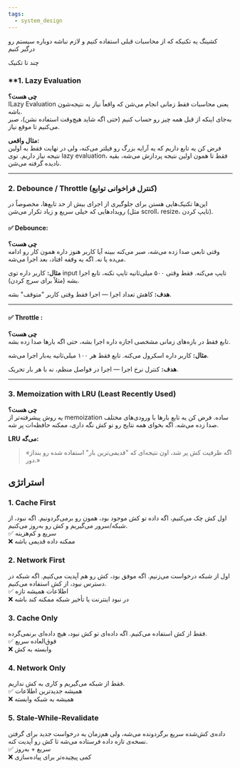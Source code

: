 ```yaml
---
tags:
  - system_design
---
```


کشینگ یه تکنیکه که از محاسبات قبلی استفاده کنیم و لازم نباشه دوباره سیستم رو درگیر کنیم

چند تا تکنیک
### **1. Lazy Evaluation

**چی هست؟**  
اLazy Evaluation یعنی محاسبات فقط زمانی انجام می‌شن که واقعاً نیاز به نتیجه‌شون باشه.  
به‌جای اینکه از قبل همه چیز رو حساب کنیم (حتی اگه شاید هیچ‌وقت استفاده نشن)، صبر می‌کنیم تا موقع نیاز.

**مثال واقعی:**  
فرض کن یه تابع داریم که یه آرایه بزرگ رو فیلتر می‌کنه، ولی در نهایت فقط به اولین نتیجه نیاز داریم. توی lazy evaluation، فقط تا همون اولین نتیجه پردازش می‌شه، بقیه نادیده گرفته می‌شن.
    
---

### **2. Debounce / Throttle (کنترل فراخوانی توابع)**

این‌ها تکنیک‌هایی هستن برای جلوگیری از اجرای بیش از حد تابع‌ها، مخصوصاً در رویدادهایی که خیلی سریع و زیاد تکرار می‌شن (مثل scroll، resize، تایپ کردن).

#### ✅ Debounce:

**چی هست؟**  
وقتی تابعی صدا زده می‌شه، صبر می‌کنه ببینه آیا کاربر هنوز داره همون کار رو ادامه می‌ده یا نه. اگه یه وقفه افتاد، بعد اجرا می‌شه.

**مثال:** کاربر داره توی input تایپ می‌کنه. فقط وقتی ۵۰۰ میلی‌ثانیه تایپ نکنه، تابع اجرا بشه (مثلاً برای سرچ کردن).

**هدف:** کاهش تعداد اجرا — اجرا فقط وقتی کاربر "متوقف" بشه.

---

#### ✅ Throttle :

**چی هست؟**  
تابع فقط در بازه‌های زمانی مشخصی اجازه داره اجرا بشه، حتی اگه بارها صدا زده بشه.

**مثال:** کاربر داره اسکرول می‌کنه. تابع فقط هر ۱۰۰ میلی‌ثانیه یه‌بار اجرا می‌شه.

**هدف:** کنترل نرخ اجرا — اجرا در فواصل منظم، نه با هر بار تحریک.

---

### **3. Memoization with LRU (Least Recently Used)**

**چی هست؟**  
یه روش پیشرفته‌تر از memoization ساده. فرض کن یه تابع بارها با ورودی‌های مختلف صدا زده می‌شه. اگه بخوای همه نتایج رو تو کش نگه داری، ممکنه حافظه‌ات پر شه.

**LRU می‌گه:**

> «اگه ظرفیت کش پر شد، اون نتیجه‌ای که "قدیمی‌ترین بار" استفاده شده رو بنداز دور.»



## استراتژی
### 1. **Cache First**

اول کش چک می‌کنیم، اگه داده تو کش موجود بود، همون رو برمی‌گردونیم. اگه نبود، از شبکه/سرور می‌گیریم و کش رو به‌روز می‌کنیم.  
✅ سریع و کم‌هزینه  
❌ ممکنه داده قدیمی باشه

### 2. **Network First**

اول از شبکه درخواست می‌زنیم. اگه موفق بود، کش رو هم آپدیت می‌کنیم. اگه شبکه در دسترس نبود، از کش استفاده می‌کنیم.  
✅ اطلاعات همیشه تازه  
❌ در نبود اینترنت یا تأخیر شبکه ممکنه کند باشه

### 3. **Cache Only**

فقط از کش استفاده می‌کنیم. اگه داده‌ای تو کش نبود، هیچ داده‌ای برنمی‌گرده.  
✅ فوق‌العاده سریع  
❌ وابسته به کش

### 4. **Network Only**

فقط از شبکه می‌گیریم و کاری به کش نداریم.  
✅ همیشه جدیدترین اطلاعات  
❌ همیشه به شبکه وابسته

### 5. **Stale-While-Revalidate**

داده‌ی کش‌شده سریع برگردونده می‌شه، ولی هم‌زمان یه درخواست جدید برای گرفتن نسخه‌ی تازه داده فرستاده می‌شه تا کش رو آپدیت کنه.  
✅ سریع + به‌روز  
❌ کمی پیچیده‌تر برای پیاده‌سازی